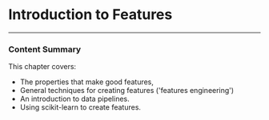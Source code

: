 # Introduction to Features

---

### Content Summary

This chapter covers:
* The properties that make good features,
* General techniques for creating features ('features engineering')
* An introduction to data pipelines.
* Using scikit-learn to create features.
